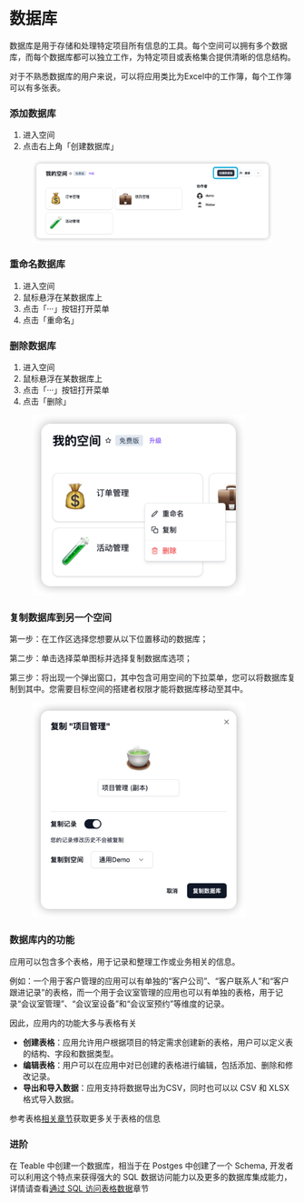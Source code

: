 # 数据库

数据库是用于存储和处理特定项目所有信息的工具。每个空间可以拥有多个数据库，而每个数据库都可以独立工作，为特定项目或表格集合提供清晰的信息结构。

对于不熟悉数据库的用户来说，可以将应用类比为Excel中的工作簿，每个工作簿可以有多张表。

### 添加数据库

1. 进入空间
2. 点击右上角「创建数据库」

<figure><img src="../.gitbook/assets/image (11).png" alt=""><figcaption></figcaption></figure>

### 重命名数据库

1. 进入空间
2. 鼠标悬浮在某数据库上
3. 点击「···」按钮打开菜单
4. 点击「重命名」

### 删除数据库

1. 进入空间
2. 鼠标悬浮在某数据库上
3. 点击「···」按钮打开菜单
4. 点击「删除」

<figure><img src="../.gitbook/assets/image (12).png" alt="" width="375"><figcaption></figcaption></figure>

### 复制数据库到另一个空间

第一步：在工作区选择您想要从以下位置移动的数据库；

第二步：单击选择菜单图标并选择复制数据库选项；

第三步：将出现一个弹出窗口，其中包含可用空间的下拉菜单，您可以将数据库复制到其中。您需要目标空间的搭建者权限才能将数据库移动至其中。

<figure><img src="../.gitbook/assets/image (14) (1).png" alt="" width="375"><figcaption></figcaption></figure>

### 数据库内的功能

应用可以包含多个表格，用于记录和整理工作或业务相关的信息。

例如：一个用于客户管理的应用可以有单独的“客户公司”、“客户联系人”和“客户跟进记录”的表格，而一个用于会议室管理的应用也可以有单独的表格，用于记录“会议室管理”、“会议室设备”和“会议室预约”等维度的记录。

因此，应用内的功能大多与表格有关

* **创建表格**：应用允许用户根据项目的特定需求创建新的表格，用户可以定义表的结构、字段和数据类型。
* **编辑表格**：用户可以在应用中对已创建的表格进行编辑，包括添加、删除和修改记录。
* **导出和导入数据**：应用支持将数据导出为CSV，同时也可以以 CSV 和 XLSX 格式导入数据。

参考表格[相关章节](shu-ju-biao/)获取更多关于表格的信息



### 进阶

在 Teable 中创建一个数据库，相当于在 Postges 中创建了一个 Schema, 开发者可以利用这个特点来获得强大的 SQL 数据访问能力以及更多的数据库集成能力，详情请查看[通过 SQL 访问表格数据](../kai-fa-zhe/shu-ju-ku-lian-jie.md)章节

